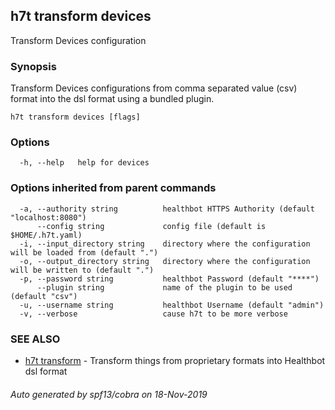 ## h7t transform devices

Transform Devices configuration

### Synopsis

Transform Devices configurations from comma separated value (csv) format into the dsl format using a bundled plugin.

```
h7t transform devices [flags]
```

### Options

```
  -h, --help   help for devices
```

### Options inherited from parent commands

```
  -a, --authority string          healthbot HTTPS Authority (default "localhost:8080")
      --config string             config file (default is $HOME/.h7t.yaml)
  -i, --input_directory string    directory where the configuration will be loaded from (default ".")
  -o, --output_directory string   directory where the configuration will be written to (default ".")
  -p, --password string           healthbot Password (default "****")
      --plugin string             name of the plugin to be used (default "csv")
  -u, --username string           healthbot Username (default "admin")
  -v, --verbose                   cause h7t to be more verbose
```

### SEE ALSO

* [h7t transform](h7t_transform.md)	 - Transform things from proprietary formats into Healthbot dsl format

###### Auto generated by spf13/cobra on 18-Nov-2019
